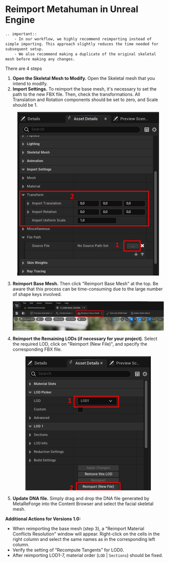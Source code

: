 # Reimport Metahuman in Unreal Engine
```eval_rst
.. important::
    - In our workflow, we highly recommend reimporting instead of simple importing. This approach slightly reduces the time needed for subsequent setup.
    - We also recommend making a duplicate of the original skeletal mesh before making any changes.
```

There are 4 steps
1. **Open the Skeletal Mesh to Modify.** Open the Skeletal mesh that you intend to modify.
2. **Import Settings.** To reimport the base mesh, it's necessary to set the path to the new FBX file. Then, check the transformations. All Translation and Rotation components should be set to zero, and Scale should be 1.
   <a href="./images/ue_import_settings.png">
      <p align="center">
         <img src="./images/ue_import_settings.png"/>
      </p>
   </a>
3. **Reimport Base Mesh.** Then click "Reimport Base Mesh" at the top. Be aware that this process can be time-consuming due to the large number of shape keys involved. 
   <a href="./images/reimport_base_mesh.png">
      <p align="center">
         <img src="./images/reimport_base_mesh.png"/>
      </p>
   </a>
4. **Reimport the Remaining LODs (if necessary for your project)**. Select the required LOD, click on "Reimport (New File)", and specify the corresponding FBX file.
   <a href="./images/reimport_lods.png">
      <p align="center">
         <img src="./images/reimport_lods.png"/>
      </p>
   </a>
5. **Update DNA file.** Simply drag and drop the DNA file generated by MetaReForge into the Content Browser and select the facial skeletal mesh.

**Additional Actions for Versions 1.0:**
- When reimporting the base mesh (step 3), a "Reimport Material Conflicts Resolution" window will appear. Right-click on the cells in the right column and select the same names as in the corresponding left column.
- Verify the setting of “Recompute Tangents” for LOD0.
- After reimporting LOD1-7, material order (`LOD` | `Sections`) should be fixed.